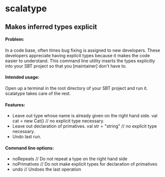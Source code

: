 # scalatype
## Makes inferred types explicit

#### Problem:

In a code base, often times bug fixing is assigned to new developers. These developers appreciate having explicit types because it makes the code easier to understand. This command line utility inserts the types explicitly into your SBT project so that you [maintainer] don't have to.

#### Intended usage:

Open up a terminal in the root directory of your SBT project and run it. scalatype takes care of the rest.

#### Features:

- Leave out type whose name is already given on the right hand side. val cat = new Cat() // no explicit type necessary.
- Leave out declaration of primatives. val str = "string" // no explicit type necessary.
- Undo last run.

#### Command line options:

- noRepeats // Do not repeat a type on the right hand side
- noPrimatives // Do not make explicit types for declaration of primatives
- undo // Undoes the last operation
